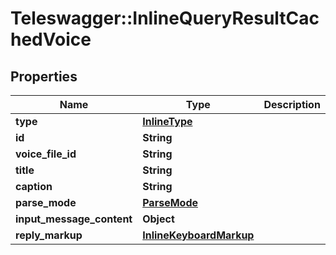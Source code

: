 # Teleswagger::InlineQueryResultCachedVoice

## Properties
Name | Type | Description | Notes
------------ | ------------- | ------------- | -------------
**type** | [**InlineType**](InlineType.md) |  | 
**id** | **String** |  | 
**voice_file_id** | **String** |  | 
**title** | **String** |  | [optional] 
**caption** | **String** |  | [optional] 
**parse_mode** | [**ParseMode**](ParseMode.md) |  | [optional] 
**input_message_content** | **Object** |  | [optional] 
**reply_markup** | [**InlineKeyboardMarkup**](InlineKeyboardMarkup.md) |  | [optional] 


